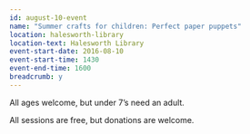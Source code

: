 ```yaml
---
id: august-10-event
name: "Summer crafts for children: Perfect paper puppets"
location: halesworth-library
location-text: Halesworth Library
event-start-date: 2016-08-10
event-start-time: 1430
event-end-time: 1600
breadcrumb: y
---
```

All ages welcome, but under 7’s need an adult.

All sessions are free, but donations are welcome.
